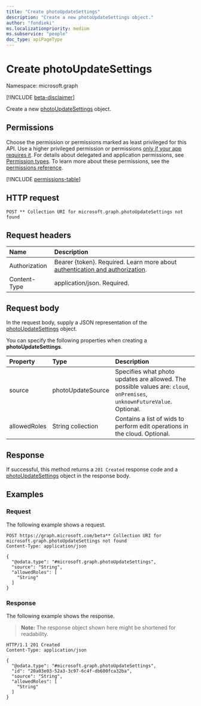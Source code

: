 ```yaml
---
title: "Create photoUpdateSettings"
description: "Create a new photoUpdateSettings object."
author: "fondieki"
ms.localizationpriority: medium
ms.subservice: "people"
doc_type: apiPageType
---
```


# Create photoUpdateSettings

Namespace: microsoft.graph

[!INCLUDE [beta-disclaimer](../../includes/beta-disclaimer.md)]

Create a new [photoUpdateSettings](../resources/photoupdatesettings.md) object.

## Permissions

Choose the permission or permissions marked as least privileged for this API. Use a higher privileged permission or permissions [only if your app requires it](/graph/permissions-overview#best-practices-for-using-microsoft-graph-permissions). For details about delegated and application permissions, see [Permission types](/graph/permissions-overview#permission-types). To learn more about these permissions, see the [permissions reference](/graph/permissions-reference).

<!-- {
  "blockType": "permissions",
  "name": "peopleadminsettings-post-photoupdatesettings-permissions"
}
-->
[!INCLUDE [permissions-table](../includes/permissions/peopleadminsettings-post-photoupdatesettings-permissions.md)]

## HTTP request

<!-- {
  "blockType": "ignored"
}
-->
``` http
POST ** Collection URI for microsoft.graph.photoUpdateSettings not found
```

## Request headers

|Name|Description|
|:---|:---|
|Authorization|Bearer {token}. Required. Learn more about [authentication and authorization](/graph/auth/auth-concepts).|
|Content-Type|application/json. Required.|

## Request body

In the request body, supply a JSON representation of the [photoUpdateSettings](../resources/photoupdatesettings.md) object.

You can specify the following properties when creating a **photoUpdateSettings**.

|Property|Type|Description|
|:---|:---|:---|
|source|photoUpdateSource| Specifies what photo updates are allowed. The possible values are: `cloud`, `onPremises`, `unknownFutureValue`. Optional.|
|allowedRoles|String collection| Contains a list of wids to perform edit operations in the cloud. Optional.|

## Response

If successful, this method returns a `201 Created` response code and a [photoUpdateSettings](../resources/photoupdatesettings.md) object in the response body.

## Examples

### Request

The following example shows a request.
<!-- {
  "blockType": "request",
  "name": "create_photoupdatesettings_from_"
}
-->
``` http
POST https://graph.microsoft.com/beta** Collection URI for microsoft.graph.photoUpdateSettings not found
Content-Type: application/json

{
  "@odata.type": "#microsoft.graph.photoUpdateSettings",
  "source": "String",
  "allowedRoles": [
    "String"
  ]
}
```

### Response

The following example shows the response.
>**Note:** The response object shown here might be shortened for readability.
<!-- {
  "blockType": "response",
  "truncated": true,
  "@odata.type": "microsoft.graph.photoUpdateSettings"
}
-->
``` http
HTTP/1.1 201 Created
Content-Type: application/json

{
  "@odata.type": "#microsoft.graph.photoUpdateSettings",
  "id": "20a03e03-52a3-3c97-6c4f-db600fca32ba",
  "source": "String",
  "allowedRoles": [
    "String"
  ]
}
```
